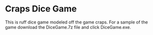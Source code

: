# Craps Dice Game
This is ruff dice game modeled off the game craps.
For a sample of the game download the DiceGame.7z file and click DiceGame.exe.
